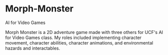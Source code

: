 # Morph-Monster
AI for Video Games

Morph Monster is a 2D adventure game made with three others for UCF's AI for Video Games class. My roles included implementing character movement, character abilities, character animations, and environmental hazards and interactables.  
